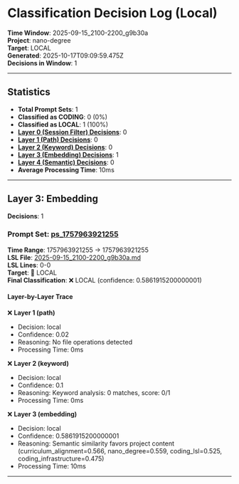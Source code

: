 # Classification Decision Log (Local)

**Time Window**: 2025-09-15_2100-2200_g9b30a<br>
**Project**: nano-degree<br>
**Target**: LOCAL<br>
**Generated**: 2025-10-17T09:09:59.475Z<br>
**Decisions in Window**: 1

---

## Statistics

- **Total Prompt Sets**: 1
- **Classified as CODING**: 0 (0%)
- **Classified as LOCAL**: 1 (100%)
- **[Layer 0 (Session Filter) Decisions](#layer-0-session-filter)**: 0
- **[Layer 1 (Path) Decisions](#layer-1-path)**: 0
- **[Layer 2 (Keyword) Decisions](#layer-2-keyword)**: 0
- **[Layer 3 (Embedding) Decisions](#layer-3-embedding)**: 1
- **[Layer 4 (Semantic) Decisions](#layer-4-semantic)**: 0
- **Average Processing Time**: 10ms

---

## Layer 3: Embedding

**Decisions**: 1

### Prompt Set: [ps_1757963921255](../../history/2025-09-15_2100-2200_g9b30a.md#ps_1757963921255)

**Time Range**: 1757963921255 → 1757963921255<br>
**LSL File**: [2025-09-15_2100-2200_g9b30a.md](../../history/2025-09-15_2100-2200_g9b30a.md#ps_1757963921255)<br>
**LSL Lines**: 0-0<br>
**Target**: 📍 LOCAL<br>
**Final Classification**: ❌ LOCAL (confidence: 0.5861915200000001)

#### Layer-by-Layer Trace

❌ **Layer 1 (path)**
- Decision: local
- Confidence: 0.02
- Reasoning: No file operations detected
- Processing Time: 0ms

❌ **Layer 2 (keyword)**
- Decision: local
- Confidence: 0.1
- Reasoning: Keyword analysis: 0 matches, score: 0/1
- Processing Time: 0ms

❌ **Layer 3 (embedding)**
- Decision: local
- Confidence: 0.5861915200000001
- Reasoning: Semantic similarity favors project content (curriculum_alignment=0.566, nano_degree=0.559, coding_lsl=0.525, coding_infrastructure=0.475)
- Processing Time: 10ms

---

